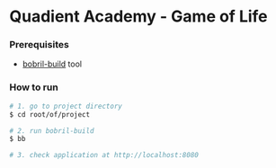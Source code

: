 # Quadient Academy - Game of Life

### Prerequisites
* [bobril-build](https://github.com/Bobris/bobril-build) tool

### How to run
```bash
# 1. go to project directory
$ cd root/of/project

# 2. run bobril-build
$ bb

# 3. check application at http://localhost:8080
```
